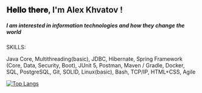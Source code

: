 ## 𝐇𝐞𝐥𝐥𝐨 𝐭𝐡𝐞𝐫𝐞, I'm Alex Khvatov !

##### I am interested in information technologies and how they change the world

SKILLS:

Java Core, Multithreading(basic), JDBC, Hibernate, Spring Framework (Core, Data, Security, Boot), JUnit 5, Postman, Maven / Gradle, Docker, SQL, PostgreSQL, Git, SOLID, Linux(basic), Bash, TCP/IP, HTML+CSS, Agile

[![Top Langs](https://github-readme-stats.vercel.app/api/top-langs/?username=alexandr-khvatov&layout=compact&hide=purebasic,jupyter%20notebook)](https://github.com/anuraghazra/github-readme-stats)
